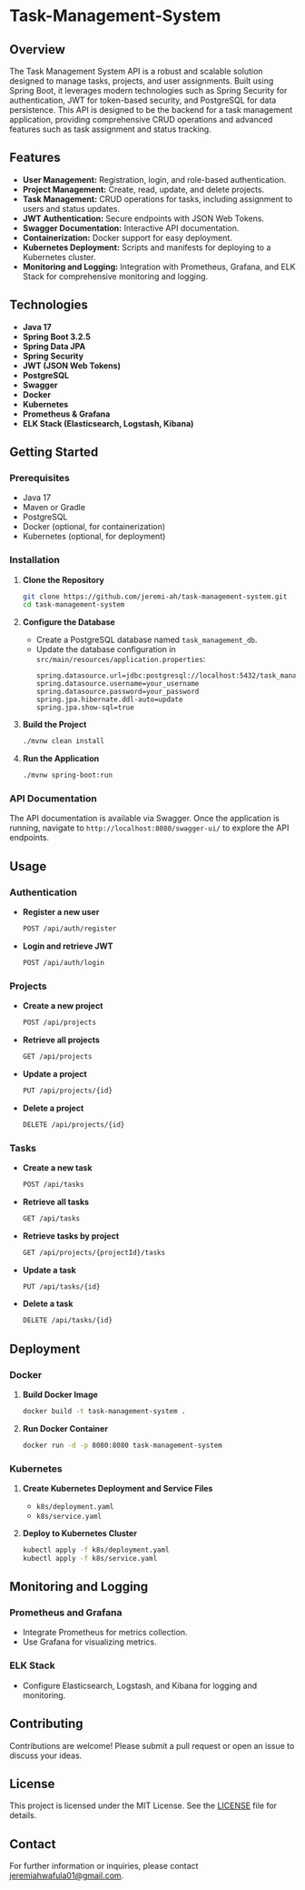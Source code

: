 # Task-Management-System

## Overview

The Task Management System API is a robust and scalable solution designed to manage tasks, projects, and user assignments. Built using Spring Boot, it leverages modern technologies such as Spring Security for authentication, JWT for token-based security, and PostgreSQL for data persistence. This API is designed to be the backend for a task management application, providing comprehensive CRUD operations and advanced features such as task assignment and status tracking.

## Features

- **User Management:** Registration, login, and role-based authentication.
- **Project Management:** Create, read, update, and delete projects.
- **Task Management:** CRUD operations for tasks, including assignment to users and status updates.
- **JWT Authentication:** Secure endpoints with JSON Web Tokens.
- **Swagger Documentation:** Interactive API documentation.
- **Containerization:** Docker support for easy deployment.
- **Kubernetes Deployment:** Scripts and manifests for deploying to a Kubernetes cluster.
- **Monitoring and Logging:** Integration with Prometheus, Grafana, and ELK Stack for comprehensive monitoring and logging.

## Technologies

- **Java 17**
- **Spring Boot 3.2.5**
- **Spring Data JPA**
- **Spring Security**
- **JWT (JSON Web Tokens)**
- **PostgreSQL**
- **Swagger**
- **Docker**
- **Kubernetes**
- **Prometheus & Grafana**
- **ELK Stack (Elasticsearch, Logstash, Kibana)**

## Getting Started

### Prerequisites

- Java 17
- Maven or Gradle
- PostgreSQL
- Docker (optional, for containerization)
- Kubernetes (optional, for deployment)

### Installation

1. **Clone the Repository**
   ```sh
   git clone https://github.com/jeremi-ah/task-management-system.git
   cd task-management-system
   ```

2. **Configure the Database**
   - Create a PostgreSQL database named `task_management_db`.
   - Update the database configuration in `src/main/resources/application.properties`:
     ```properties
     spring.datasource.url=jdbc:postgresql://localhost:5432/task_management_db
     spring.datasource.username=your_username
     spring.datasource.password=your_password
     spring.jpa.hibernate.ddl-auto=update
     spring.jpa.show-sql=true
     ```

3. **Build the Project**
   ```sh
   ./mvnw clean install
   ```

4. **Run the Application**
   ```sh
   ./mvnw spring-boot:run
   ```

### API Documentation

The API documentation is available via Swagger. Once the application is running, navigate to `http://localhost:8080/swagger-ui/` to explore the API endpoints.

## Usage

### Authentication

- **Register a new user**
  ```sh
  POST /api/auth/register
  ```
- **Login and retrieve JWT**
  ```sh
  POST /api/auth/login
  ```

### Projects

- **Create a new project**
  ```sh
  POST /api/projects
  ```
- **Retrieve all projects**
  ```sh
  GET /api/projects
  ```
- **Update a project**
  ```sh
  PUT /api/projects/{id}
  ```
- **Delete a project**
  ```sh
  DELETE /api/projects/{id}
  ```

### Tasks

- **Create a new task**
  ```sh
  POST /api/tasks
  ```
- **Retrieve all tasks**
  ```sh
  GET /api/tasks
  ```
- **Retrieve tasks by project**
  ```sh
  GET /api/projects/{projectId}/tasks
  ```
- **Update a task**
  ```sh
  PUT /api/tasks/{id}
  ```
- **Delete a task**
  ```sh
  DELETE /api/tasks/{id}
  ```

## Deployment

### Docker

1. **Build Docker Image**
   ```sh
   docker build -t task-management-system .
   ```

2. **Run Docker Container**
   ```sh
   docker run -d -p 8080:8080 task-management-system
   ```

### Kubernetes

1. **Create Kubernetes Deployment and Service Files**
   - `k8s/deployment.yaml`
   - `k8s/service.yaml`

2. **Deploy to Kubernetes Cluster**
   ```sh
   kubectl apply -f k8s/deployment.yaml
   kubectl apply -f k8s/service.yaml
   ```

## Monitoring and Logging

### Prometheus and Grafana

- Integrate Prometheus for metrics collection.
- Use Grafana for visualizing metrics.

### ELK Stack

- Configure Elasticsearch, Logstash, and Kibana for logging and monitoring.

## Contributing

Contributions are welcome! Please submit a pull request or open an issue to discuss your ideas.

## License

This project is licensed under the MIT License. See the [LICENSE](LICENSE) file for details.

## Contact

For further information or inquiries, please contact [jeremiahwafula01@gmail.com](mailto:[jeremiahwafula01@gmail.com).
